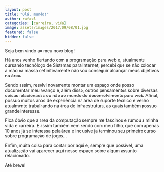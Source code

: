 ```yaml
---
layout: post
title: "Olá, mundo!"
author: rafael
categories: [carreira, vida]
image: assets/images/2017/09/08/01.jpg
featured: false
hidden: false
---
```


Seja bem vindo ao meu novo blog!

Há anos venho flertando com a programação para web e, atualmente cursando tecnólogo de Sistemas para Internet, percebi que se não colocar a mão na massa definitivamente não vou conseguir alcançar meus objetivos na área.

Sendo assim, resolvi novamente montar um espaço onde posso documentar meu avanço e, além disso, outros pensamentos sobre diversas coisas relacionadas ou não ao mundo do desenvolvimento para web. Afinal, possuo muitos anos de experiência na área de suporte técnico e venho atualmente trabalhando na área de infraestrutura, as quais também possuo grande interesse.

Fica óbvio que a área da computação sempre me fascinou e rumou a minha vida e carreira. E assim também vem sendo com meu filho, que com apenas 10 anos já se interessa pela área e inclusive ja terminou seu primeiro curso sobre programação de jogos…

Enfim, muita coisa para contar por aqui e, sempre que possível, uma atualização vai aparecer aqui nesse espaço sobre algum assunto relacionado.

Até breve!